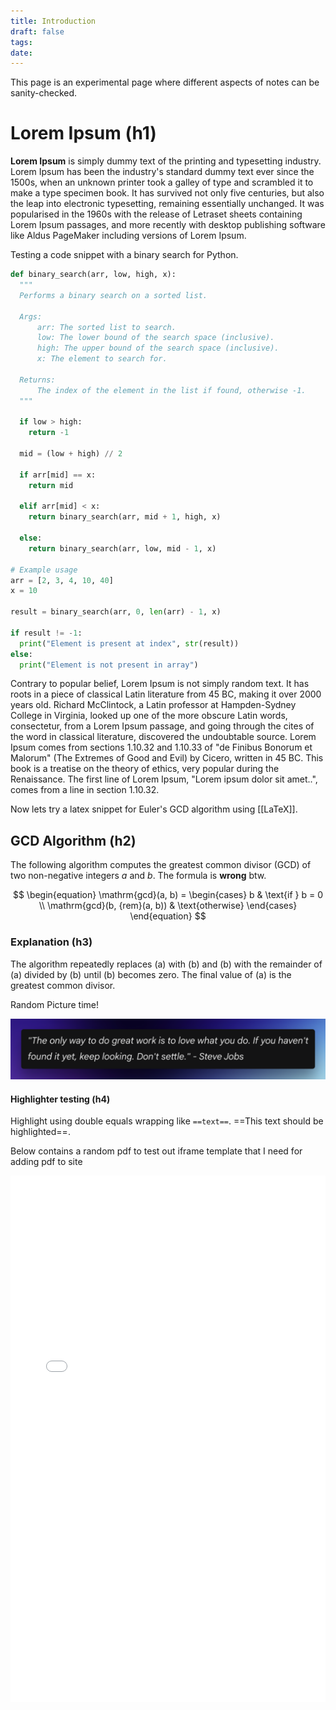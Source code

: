 ```yaml
---
title: Introduction
draft: false
tags: 
date:
---
```

This page is an experimental page where different aspects of notes can be sanity-checked.

# Lorem Ipsum (h1)

**Lorem Ipsum** is simply dummy text of the printing and typesetting industry. Lorem Ipsum has been the industry's standard dummy text ever since the 1500s, when an unknown printer took a galley of type and scrambled it to make a type specimen book. It has survived not only five centuries, but also the leap into electronic typesetting, remaining essentially unchanged. It was popularised in the 1960s with the release of Letraset sheets containing Lorem Ipsum passages, and more recently with desktop publishing software like Aldus PageMaker including versions of Lorem Ipsum.

Testing a code snippet with a binary search for Python.

``` python
def binary_search(arr, low, high, x):
  """
  Performs a binary search on a sorted list.

  Args:
      arr: The sorted list to search.
      low: The lower bound of the search space (inclusive).
      high: The upper bound of the search space (inclusive).
      x: The element to search for.

  Returns:
      The index of the element in the list if found, otherwise -1.
  """

  if low > high:
    return -1

  mid = (low + high) // 2

  if arr[mid] == x:
    return mid

  elif arr[mid] < x:
    return binary_search(arr, mid + 1, high, x)

  else:
    return binary_search(arr, low, mid - 1, x)

# Example usage
arr = [2, 3, 4, 10, 40]
x = 10

result = binary_search(arr, 0, len(arr) - 1, x)

if result != -1:
  print("Element is present at index", str(result))
else:
  print("Element is not present in array")

```

Contrary to popular belief, Lorem Ipsum is not simply random text. It has roots in a piece of classical Latin literature from 45 BC, making it over 2000 years old. Richard McClintock, a Latin professor at Hampden-Sydney College in Virginia, looked up one of the more obscure Latin words, consectetur, from a Lorem Ipsum passage, and going through the cites of the word in classical literature, discovered the undoubtable source. Lorem Ipsum comes from sections 1.10.32 and 1.10.33 of "de Finibus Bonorum et Malorum" (The Extremes of Good and Evil) by Cicero, written in 45 BC. This book is a treatise on the theory of ethics, very popular during the Renaissance. The first line of Lorem Ipsum, "Lorem ipsum dolor sit amet..", comes from a line in section 1.10.32.

Now lets try a latex snippet for Euler's GCD algorithm using [[LaTeX]].

## GCD Algorithm (h2)

The following algorithm computes the greatest common divisor (GCD) of two non-negative integers $a$ and  $b$.  The formula is **wrong** btw.


$$
\begin{equation}
\mathrm{gcd}(a, b) = \begin{cases}
    b & \text{if } b = 0 \\
    \mathrm{gcd}(b, {rem}(a, b)) & \text{otherwise}
\end{cases}
\end{equation}
$$

### Explanation (h3)

The algorithm repeatedly replaces \(a\) with \(b\) and \(b\) with the remainder of \(a\) divided by \(b\) until \(b\) becomes zero. The final value of \(a\) is the greatest common divisor.

Random Picture time!

![Pasted image 20240610051047](../assets/Pasted%20image%2020240610051047.png)

#### Highlighter testing (h4)

Highlight using double equals wrapping like `==text==`. ==This text should be highlighted==.

Below contains a random pdf to test out iframe template that I need for adding pdf to site

<iframe src="../assets/Plasma Globe Uprising.pdf" width="100%" height="842" style="border:none;">
    Your browser does not support iframes.
</iframe>


